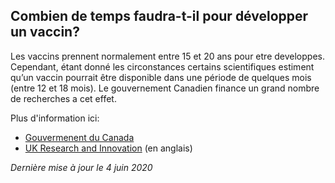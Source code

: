 ## Combien de temps faudra-t-il pour développer un vaccin?

Les vaccins prennent normalement entre 15 et 20 ans pour etre developpes. Cependant, étant donné les circonstances certains scientifiques estiment qu’un vaccin pourrait être disponible dans une période de quelques mois (entre 12 et 18 mois). Le gouvernement Canadien finance un grand nombre de recherches a cet effet.

Plus d'information ici:

- [Gouvermenent du Canada](https://www.canada.ca/fr/instituts-recherche-sante/nouvelles/2020/03/le-gouvernement-du-canada-finance-49nouveaux-projets-de-recherche-sur-la-covid-19--details-des-projets-finances.html)
- [UK Research and Innovation](https://coronavirusexplained.ukri.org/en/article/vdt0005/) (en anglais)

_Dernière mise à jour le 4 juin 2020_
